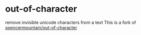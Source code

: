 # out-of-character
remove invisible unicode characters from a text
This is a fork of [spencermountain/out-of-character](https://github.com/spencermountain/out-of-character)

